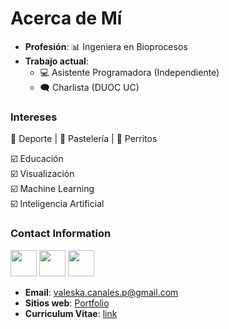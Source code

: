 # Acerca de Mí

* **Profesión**: 📊 Ingeniera en Bioprocesos
* **Trabajo actual**: 
    * 💻 Asistente Programadora (Independiente)
    * 🗨️ Charlista (DUOC UC)

### Intereses

💪 Deporte | 🍰 Pastelería | 🐶 Perritos

☑️ Educación  <br>
☑️ Visualización  <br>
☑️ Machine Learning <br> 
☑️ Inteligencia Artificial  

### Contact Information

<p align="left"> 
<a href="https://www.github.com/vcanalesp" target="_blank" rel="noreferrer"><img src="../../images/about_me/gh.png" width="42" height="42" /></a>
<a href="https://gitlab.com/vcanalesp" target="_blank" rel="noreferrer"><img src="../../images/about_me/gitlab.png" width="42" height="42" /></a>
<a href="https://www.linkedin.com/in/vcanalesp" target="_blank" rel="noreferrer"><img src="../../images/about_me/in.png" width="42" height="42" /></a> 
</p>


- **Email**: valeska.canales.p@gmail.com
- **Sitios web**: [Portfolio](https://vcanalesp.github.io/portfolio/)
- **Curriculum Vitae**: [link](https://gitlab.com/vcanalesp/cv)



